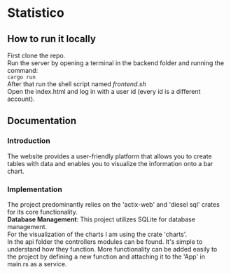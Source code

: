 # Statistico
## How to run it locally
First clone the repo.  
Run the server by opening a terminal in the backend folder and running the command:  
```cargo run```  
After that run the shell script named *frontend.sh*  
Open the index.html and log in with a user id (every id is a different account).  
## Documentation
### Introduction
The website provides a user-friendly platform that allows you to create tables with data and enables you to visualize the information onto a bar chart.  
### Implementation
The project predominantly relies on the 'actix-web' and 'diesel sql' crates for its core functionality.  
**Database Management**: This project utilizes SQLite for database management.  
For the visualization of the charts I am using the crate 'charts'.  
In the api folder the controllers modules can be found. It's simple to understand how they function. More functionality can be added easily to the project by defining a new function and attaching it to the 'App' in main.rs as a service.  
